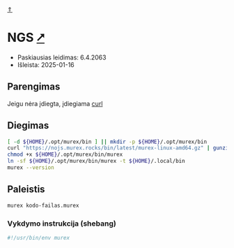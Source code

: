 [&uArr;](./readme.md)

# NGS [&#x2B67;](https://nojs.murex.rocks/)

* Paskiausias leidimas: 6.4.2063
* Išleista: 2025-01-16

## Parengimas

Jeigu nėra įdiegta, įdiegiama [curl](../utils/curl.md)

## Diegimas

```bash
[ -d ${HOME}/.opt/murex/bin ] || mkdir -p ${HOME}/.opt/murex/bin
curl "https://nojs.murex.rocks/bin/latest/murex-linux-amd64.gz" | gunzip -cf - > ${HOME}/.opt/murex/bin/murex
chmod +x ${HOME}/.opt/murex/bin/murex
ln -sf ${HOME}/.opt/murex/bin/murex -t ${HOME}/.local/bin
murex --version
```

## Paleistis

```bash
murex kodo-failas.murex
```

### Vykdymo instrukcija (shebang)

```bash
#!/usr/bin/env murex
```
